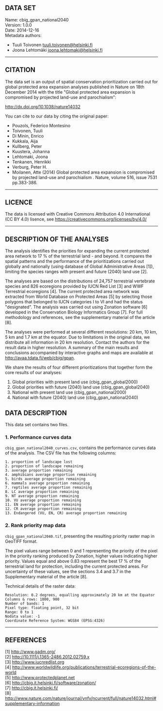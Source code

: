 ## DATA SET

Name: cbig_gpan_national2040  
Version: 1.0.0  
Date: 2014-12-16  
Metadata authors:  
+ Tuuli Toivonen <tuuli.toivonen@helsinki.fi>
+ Joona Lehtomäki <joona.lehtomaki@helsinki.fi>

******************************

## CITATION

The data set is an output of spatial conservation prioritization carried out for global protected
area expansion analyses published in Nature on 18th December 2014 with the title "Global protected
area expansion is compromised by projected land-use and parochialism":

http://dx.doi.org/10.1038/nature14032

You can cite to our data by citing the original paper:

  - Pouzols, Federico Montesino
  - Toivonen, Tuuli
  - Di Minin, Enrico
  - Kukkala, Aija
  - Kullberg, Peter
  - Kuustera, Johanna
  - Lehtomaki, Joona
  - Tenkanen, Henrikki
  - Verburg, Peter H.
  - Moilanen, Atte
 (2014) Global protected area expansion is compromised by projected land-use and parochialism
. Nature, volume 516, issue 7531 pp.383-386. 

******************************

## LICENCE

The data is licensed with Creative Commons Attribution 4.0 International (CC BY 4.0) lisence, see
https://creativecommons.org/licenses/by/4.0/

******************************

## DESCRIPTION OF THE ANALYSES

The analysis identifies the priorities for expanding the current protected area network to 17 % of
the terrestrial land - and beyond. It compares the spatial patterns and the performance of the
prioritizations carried out globally and nationally (using database of Global Administrative Areas
[1]), limiting the species ranges with present and future (2040) land use [2].

The analyses are based on the distributions of 24,757 terrestrial vertebrate species and 826
ecoregions provided by IUCN Red List [3] and WWF Terrestrial ecoregions [4]. The current protected
area network was extracted from World Database on Protected Areas [5] by selecting those polygons
that belonged to IUCN categories I to VI and had the status "designated". The analysis was carried
out using Zonation software [6] developed in the Conservation Biology Informatics Group [7]. For
full methodology and references, see the supplementary material of the article [8].

The analyses were performed at several different resolutions: 20 km, 10 km, 5 km and 1.7 km at the
equator.  Due to limitations in the original data, we distribute all information in 20 km
resolution. Contact the authors for the result data in higher resolution. A summary of the main
results and conclusions accompanied by interactive graphs and maps are available at
http://avaa.tdata.fi/web/cbig/gpan.

We share the results of four different prioritizations that together form the core results of our
analyses:

1. Global priorities with present land use (cbig_gpan_global2000)
2. Global priorities with future (2040) land use (cbig_gpan_global2040)
3. National with present land use (cbig_gpan_national2000)
4. National with future (2040) land use (cbig_gpan_national2040)

## DATA DESCRIPTION

This data set contains two files.
 
### 1. Performance curves data

`cbig_gpan_national2040_curves.csv`, contains the performance curves data of the analysis.
The CSV file has the following columns:

    1. proportion of landscape lost
    2. proportion of landscape remaining
    3. average proportion remaining
    4. amphibians average proportion remaining
    5. birds average proportion remaining
    6. mammals average proportion remaining
    7. reptiles average proportion remaining
    8. LC average proportion remaining
    9. NT average proportion remaining
    10. VU average proportion remaining
    11. EN average proportion remaining
    12. CR average proportion remaining
    13. Endangered (VU, EN, CR) average proportion remaining

### 2. Rank priority map data

`cbig_gpan_national2040.tif`, presenting the resulting priority raster map in GeoTIFF format.

The pixel values range between 0 and 1 representing the priority of the pixel in the priority
ranking produced by Zonation, higher values indicating higher priority. Values equal and above 0.83
represent the best 17 % of the terrestrial land for protection, including the current protected
areas. For uncertainty of these values, see the sections 3.4 and 3.7 in the Supplementary material
of the article [8].

Technical details of the raster data:

    Resolution: 0.2 degrees, equalling approximately 20 km at the Equator
    Columns & rows: 1800, 900
    Number of bands: 1
    Pixel type: floating point, 32 bit
    Range: 0 to 1
    Nodata value: -1
    Coordinate Reference System: WGS84 (EPSG:4326)

******************************

## REFERENCES

[1] http://www.gadm.org/  
[2] http://10.1111/j.1365-2486.2012.02759.x  
[3] http://www.iucnredlist.org  
[4] http://www.worldwildlife.org/publications/terrestrial-ecoregions-of-the-world  
[5] http://www.protectedplanet.net  
[6] http://cbig.it.helsinki.fi/software/zonation/  
[7] http://cbig.it.helsinki.fi/  
[8] http://www.nature.com/nature/journal/vnfv/ncurrent/full/nature14032.html#supplementary-information  

